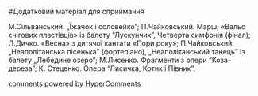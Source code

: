 <div id="hypercomments_widget" class="js-hypercomments-widget invisible"></div>


#Додатковий матеріал для сприймання

М.Сільванський. „Їжачок і соловейко”; П.Чайковський.  Марш; «Вальс снігових плвстівців» із балету “Лускунчик”, Четверта симфонія (фінал); Л.Дичко. «Весна» з дитячої кантати «Пори року»;  П.Чайковський. „Неаполітанська пісенька” (фортепіано), „Неаполітанський танець” із балету „Лебедине озеро”; М.Лисенко.  Фрагменти з опери  “Коза-дереза”; К. Стеценко. Опера “Лисичка, Котик і Півник”.

<div class="js-hypercomments-container">
    <a href="http://hypercomments.com" class="hc-link" title="comments widget">comments powered by HyperComments</a>
</div>